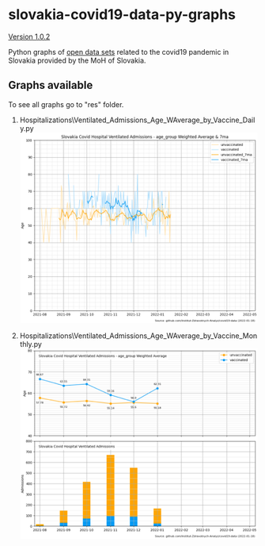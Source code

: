 # slovakia-covid19-data-py-graphs
[Version 1.0.2][changelog]

Python graphs of [open data sets](https://github.com/Institut-Zdravotnych-Analyz/covid19-data) related to the covid19 pandemic in Slovakia provided by the MoH of Slovakia.


## Graphs available
To see all graphs go to "res" folder.

1. Hospitalizations\Ventilated_Admissions_Age_WAverage_by_Vaccine_Daily.py
![Daily Slovakia Covid Hospital Ventilated Admissions - age_group Weighted Average & 7ma](./res/Hospitalizations/Ventilated_Admissions_Age_WAverage_by_Vaccine_Daily.png)

2. Hospitalizations\Ventilated_Admissions_Age_WAverage_by_Vaccine_Monthly.py
![Monthly Slovakia Covid Hospital Ventilated Admissions - age_group Weighted Average](./res/Hospitalizations/Ventilated_Admissions_Age_WAverage_by_Vaccine_Monthly.png)

[changelog]: ./CHANGELOG.md
